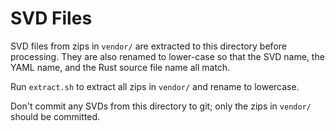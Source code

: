# SVD Files

SVD files from zips in `vendor/` are extracted to this directory before
processing. They are also renamed to lower-case so that the SVD name, the YAML
name, and the Rust source file name all match.

Run `extract.sh` to extract all zips in `vendor/` and rename to lowercase.

Don't commit any SVDs from this directory to git; only the zips in `vendor/`
should be committed.
